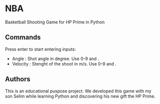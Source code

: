 # NBA
Basketball Shooting Game for HP Prime in Python

## Commands

Press enter to start entering inputs:
- Angle : Shot angle in degree. Use 0-9 and . 
- Velocity : Stenght of the shoot in m/s. Use 0-9 and . 

## Authors

This is an educational puspose project.
We developed this game with my son Selim while learning Python and discovering his new gift the HP Prime.
